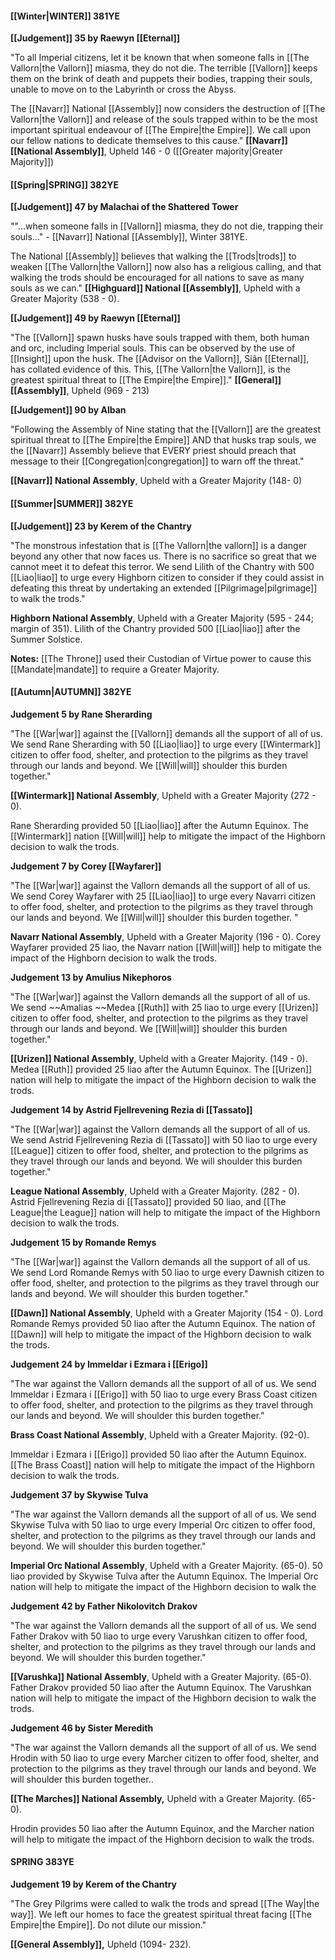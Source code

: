 #### [[Winter|WINTER]] 381YE

**[[Judgement]] 35 by Raewyn [[Eternal]]**

"To all Imperial citizens, let it be known that when someone falls in [[The Vallorn|the Vallorn]] miasma, they do not die. The terrible [[Vallorn]] keeps them on the brink of death and puppets their bodies, trapping their souls, unable to move on to the Labyrinth or cross the Abyss.

The [[Navarr]] National [[Assembly]] now considers the destruction of [[The Vallorn|the Vallorn]] and release of the souls trapped within to be the most important spiritual endeavour of [[The Empire|the Empire]]. We call upon our fellow nations to dedicate themselves to this cause." 
**[[Navarr]] [[National Assembly]]**, Upheld 146 - 0 ([[Greater majority|Greater Majority]])

#### [[Spring|SPRING]] 382YE

**[[Judgement]] 47 by Malachai of the Shattered Tower**

""...when someone falls in [[Vallorn]] miasma, they do not die, trapping their souls..." - [[Navarr]] National [[Assembly]], Winter 381YE.

The National [[Assembly]] believes that walking the [[Trods|trods]] to weaken [[The Vallorn|the Vallorn]] now also has a religious calling, and that walking the trods should be encouraged for all nations to save as many souls as we can."
**[[Highguard]] National [[Assembly]]**, Upheld with a Greater Majority (538 - 0).

**[[Judgement]] 49 by Raewyn [[Eternal]]**

"The [[Vallorn]] spawn husks have souls trapped with them, both human and orc, including Imperial souls. This can be observed by the use of [[Insight]] upon the husk. The [[Advisor on the Vallorn]], Siân [[Eternal]], has collated evidence of this. This, [[The Vallorn|the Vallorn]], is the greatest spiritual threat to [[The Empire|the Empire]]." 
**[[General]] [[Assembly]]**, Upheld (969 - 213)

**[[Judgement]] 90 by Alban**

"Following the Assembly of Nine stating that the [[Vallorn]] are the greatest spiritual threat to [[The Empire|the Empire]] AND that husks trap souls, we the [[Navarr]] Assembly believe that EVERY priest should preach that message to their [[Congregation|congregation]] to warn off the threat."

**[[Navarr]] National Assembly**, Upheld with a Greater Majority (148- 0)

#### [[Summer|SUMMER]] 382YE

**[[Judgement]] 23 by Kerem of the Chantry**

"The monstrous infestation that is [[The Vallorn|the vallorn]] is a danger beyond any other that now faces us. There is no sacrifice so great that we cannot meet it to defeat this terror. We send Lilith of the Chantry with 500 [[Liao|liao]] to urge every Highborn citizen to consider if they could assist in defeating this threat by undertaking an extended [[Pilgrimage|pilgrimage]] to walk the trods."

**Highborn National Assembly**, Upheld with a Greater Majority (595 - 244; margin of 351). Lilith of the Chantry provided 500 [[Liao|liao]] after the Summer Solstice.

**Notes:** [[The Throne]] used their Custodian of Virtue power to cause this [[Mandate|mandate]] to require a Greater Majority.

#### [[Autumn|AUTUMN]] 382YE

**Judgement 5 by Rane Sherarding**

"The [[War|war]] against the [[Vallorn]] demands all the support of all of us. We send Rane Sherarding with 50 [[Liao|liao]] to urge every [[Wintermark]] citizen to offer food, shelter, and protection to the pilgrims as they travel through our lands and beyond. We [[Will|will]] shoulder this burden together."

**[[Wintermark]] National Assembly**, Upheld with a Greater Majority (272 - 0).

Rane Sherarding provided 50 [[Liao|liao]] after the Autumn Equinox. The [[Wintermark]] nation [[Will|will]] help to mitigate the impact of the Highborn decision to walk the trods.

**Judgement 7 by Corey [[Wayfarer]]**

"The [[War|war]] against the Vallorn demands all the support of all of us. We send Corey Wayfarer with 25 [[Liao|liao]] to urge every Navarri citizen to offer food, shelter, and protection to the pilgrims as they travel through our lands and beyond. We [[Will|will]] shoulder this burden together. "

**Navarr National Assembly**, Upheld with a Greater Majority (196 - 0). Corey Wayfarer provided 25 liao, the Navarr nation [[Will|will]] help to mitigate the impact of the Highborn decision to walk the trods.

**Judgement 13 by Amulius Nikephoros**

"The [[War|war]] against the Vallorn demands all the support of all of us. We send ~~Amalias ~~Medea [[Ruth]] with 25 liao to urge every [[Urizen]] citizen to offer food, shelter, and protection to the pilgrims as they travel through our lands and beyond. We [[Will|will]] shoulder this burden together."

**[[Urizen]] National Assembly**, Upheld with a Greater Majority. (149 - 0). Medea [[Ruth]] provided 25 liao after the Autumn Equinox. The [[Urizen]] nation will help to mitigate the impact of the Highborn decision to walk the trods.

**Judgement 14 by Astrid Fjellrevening Rezia di [[Tassato]]**

"The [[War|war]] against the Vallorn demands all the support of all of us. We send Astrid Fjellrevening Rezia di [[Tassato]] with 50 liao to urge every [[League]] citizen to offer food, shelter, and protection to the pilgrims as they travel through our lands and beyond. We will shoulder this burden together."

**League National Assembly**, Upheld with a Greater Majority. (282 - 0). Astrid Fjellrevening Rezia di [[Tassato]] provided 50 liao, and [[The League|the League]] nation will help to mitigate the impact of the Highborn decision to walk the trods.

**Judgement 15 by Romande Remys**

"The [[War|war]] against the Vallorn demands all the support of all of us. We send Lord Romande Remys with 50 liao to urge every Dawnish citizen to offer food, shelter, and protection to the pilgrims as they travel through our lands and beyond. We will shoulder this burden together."

**[[Dawn]] National Assembly**, Upheld with a Greater Majority (154 - 0). Lord Romande Remys provided 50 liao after the Autumn Equinox. The nation of [[Dawn]] will help to mitigate the impact of the Highborn decision to walk the trods.

**Judgement 24 by Immeldar i Ezmara i [[Erigo]]**

"The war against the Vallorn demands all the support of all of us. We send Immeldar i Ezmara i [[Erigo]] with 50 liao to urge every Brass Coast citizen to offer food, shelter, and protection to the pilgrims as they travel through our lands and beyond. We will shoulder this burden together."

**Brass Coast National Assembly**, Upheld with a Greater Majority. (92-0).

Immeldar i Ezmara i [[Erigo]] provided 50 liao after the Autumn Equinox. [[The Brass Coast]] nation will help to mitigate the impact of the Highborn decision to walk the trods.

**Judgement 37 by Skywise Tulva**

"The war against the Vallorn demands all the support of all of us. We send Skywise Tulva with 50 liao to urge every Imperial Orc citizen to offer food, shelter, and protection to the pilgrims as they travel through our lands and beyond. We will shoulder this burden together."

**Imperial Orc National Assembly**, Upheld with a Greater Majority. (65-0). 50 liao provided by Skywise Tulva after the Autumn Equinox. The Imperial Orc nation will help to mitigate the impact of the Highborn decision to walk the

**Judgement 42 by Father Nikolovitch Drakov**

"The war against the Vallorn demands all the support of all of us. We send Father Drakov with 50 liao to urge every Varushkan citizen to offer food, shelter, and protection to the pilgrims as they travel through our lands and beyond. We will shoulder this burden together."

**[[Varushka]] National Assembly**, Upheld with a Greater Majority. (65-0). Father Drakov provided 50 liao after the Autumn Equinox. The Varushkan nation will help to mitigate the impact of the Highborn decision to walk the trods.

**Judgement 46 by Sister Meredith**

"The war against the Vallorn demands all the support of all of us. We send Hrodin with 50 liao to urge every Marcher citizen to offer food, shelter, and protection to the pilgrims as they travel through our lands and beyond. We will shoulder this burden together..

**[[The Marches]] National Assembly,** Upheld with a Greater Majority. (65-0).

Hrodin provides 50 liao after the Autumn Equinox, and the Marcher nation will help to mitigate the impact of the Highborn decision to walk the trods.

#### SPRING 383YE

**Judgement 19 by Kerem of the Chantry**

"The Grey Pilgrims were called to walk the trods and spread [[The Way|the way]]. We left our homes to face the greatest spiritual threat facing [[The Empire|the Empire]]. Do not dilute our mission."

**[[General Assembly]],** Upheld (1094- 232).